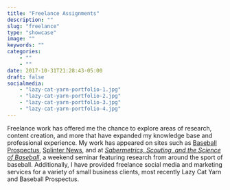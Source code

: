 ```yaml
---
title: "Freelance Assignments"
description: ""
slug: "freelance"
type: "showcase"
image: ""
keywords: ""
categories: 
    - ""
    - ""
date: 2017-10-31T21:28:43-05:00
draft: false
socialmedia:
    - "lazy-cat-yarn-portfolio-1.jpg"
    - "lazy-cat-yarn-portfolio-2.jpg"
    - "lazy-cat-yarn-portfolio-3.jpg"
    - "lazy-cat-yarn-portfolio-4.jpg"
---
```

Freelance work has offered me the chance to explore areas of research, content creation, and more that have expanded my knowledge base and professional experience. My work has appeared on sites such as [Baseball Prospectus](https://www.baseballprospectus.com/author/kate_morrison/), [Splinter News](https://splinternews.com/how-the-baylor-bubble-explains-the-college-s-rape-sca-1793857238), and at *[Sabermetrics, Scouting, and the Science of Baseball](http://www.saberseminar.com/)*, a weekend seminar featuring research from around the sport of baseball. Additionally, I have provided freelance social media and marketing services for a variety of small business clients, most recently Lazy Cat Yarn and Baseball Prospectus.


